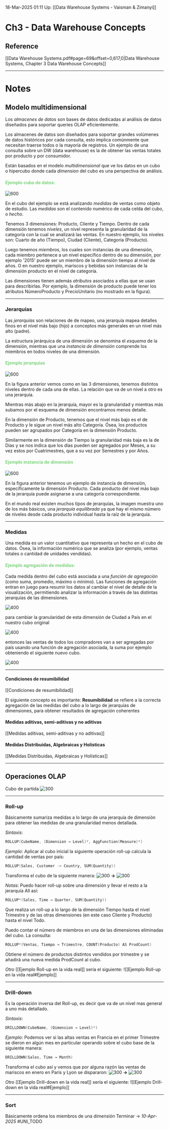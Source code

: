 18-Mar-2025 01:11
Up: [[Data Warehouse Systems - Vaisman & Zimanyi]]
# Ch3 - Data Warehouse Concepts

## Reference
[[Data Warehouse Systems.pdf#page=69&offset=0,617,0|Data Warehouse Systems, Chapter 3 Data Warehouse Concepts]]
___
# Notes
## Modelo multidimensional

Los _almacenes de datos_ son bases de datos dedicadas al análisis de datos diseñados para soportar queries OLAP eficientemente. 

Los almacenes de datos son diseñados para soportar grandes volúmenes de datos históricos por cada consulta, esto implica comúnmente que necesitan traerse todos o la mayoría de registros. Un ejemplo de una consulta sobre un DW (data warehouse) es la de obtener las ventas totales por producto  y por consumidor.

Están basados en el modelo _multidimensional_ que ve los datos en un cubo o hipercubo donde cada _dimension_ del cubo es una perspectiva de análisis.
#### <span style="color:7cd37c;">Ejemplo cubo de datos:</span>

![600](https://i.imgur.com/qKdIvD4.png)

En el cubo del ejemplo se está analizando _medidas_ de ventas como objeto de estudio. Las _medidas_ son el contenido numérico de cada celda del cubo, o _hecho_. 

Tenemos 3 dimensiones: Producto, Cliente y Tiempo. Dentro de cada dimensión tenemos _niveles_, un nivel representa la granularidad de la categoría con la cual se analizará las ventas. En nuestro ejemplo, los niveles son: Cuarto de año (Tiempo), Ciudad (Cliente), Categoría (Producto).

Luego tenemos _miembros_, los cuales son instancias de una dimensión, cada miembro pertenece a un nivel específico dentro de su dimensión, por ejemplo '2015' puede ser un miembro de la dimensión tiempo al nivel de años. O en nuestro ejemplo, mariscos y bebidas son instancias de la dimensión producto en el nivel de categoría.

Las dimensiones tienen además _atributos_ asociados a ellas que se usan para describirlas. Por ejemplo, la dimensión de producto puede tener los atributos NúmeroProducto y PrecioUnitario (no mostrado en la figura).
___
### Jerarquías
Las _jerarquías_ son relaciones de de mapeo, una jerarquía mapea detalles finos en el nivel más bajo (hijo) a conceptos más generales en un nivel más alto (padre).

La estructura jerárquica de una dimensión se denomina el _esquema_ de la dimensión, mientras que una _instancia de dimensión_ comprende los miembros en todos niveles de una dimensión.
#### <span style="color:7cd37c;">Ejemplo jerarquías</span>

![600](https://i.imgur.com/xonIsda.png)

En la figura anterior vemos como en las 3 dimensiones, tenemos distintos niveles dentro de cada una de ellas. La relación que va de un nivel a otro es una jerarquía.

Mientras más abajo en la jerarquía, mayor es la granularidad y mientras más subamos por el esquema de dimensión encontramos menos detalle.

En la dimensión de Producto, tenemos que el nivel más bajo es el de Producto y le sigue un nivel más alto Categoría. Ósea, los productos pueden ser agrupados por Categoría en la dimensión Producto. 

Similarmente en la dimensión de Tiempo la granularidad más baja es la de Días y se nos indica que los días pueden ser agregados por Meses, a su vez estos por Cuatrimestres, que a su vez por Semestres y por Años.
#### <span style="color:7cd37c;">Ejemplo instancia de dimensión</span>

![600](https://i.imgur.com/NXZlI0B.png)

En la figura anterior tenemos un ejemplo de instancia de dimensión, específicamente la dimensión Producto. Cada producto del nivel más bajo de la jerarquía puede asignarse a una categoría correspondiente.

En el mundo real existen muchos tipos de jerarquías, la imagen muestra uno de los más básicos, una _jerarquía equilibrada_ ya que hay el mismo
número de niveles desde cada producto individual hasta la raíz de la jerarquía.
___
### Medidas
Una medida es un valor cuantitativo que representa un hecho en el cubo de datos. Ósea, la información numérica que se analiza (por ejemplo, ventas totales o cantidad de unidades vendidas).
#### <span style="color:7cd37c;">Ejemplo agregación de medidas:</span>

Cada medida dentro del cubo está asociada a una _función de agregación_ (como suma, promedio, máximo o mínimo). Las funciones de agregación entran en juego para resumir los datos al cambiar el nivel de detalle de la visualización, permitiendo analizar la información a través de las distintas jerarquías de las dimensiones.

![400](https://i.imgur.com/xonIsda.png) 

para cambiar la granularidad de esta dimensión de Ciudad a País en el nuestro cubo original

![400](https://i.imgur.com/qKdIvD4.png)

entonces las ventas de todos los compradores van a ser agregadas por país usando una función de agregación asociada, la suma por ejemplo obteniendo el siguiente nuevo cubo.

![400](https://i.imgur.com/QXOGv79.png)
___
#### Condiciones de resumibilidad
[[Condiciones de resumibilidad]]

El siguiente concepto es importante:
**Resumibilidad** se refiere a la correcta agregación de las medidas del cubo a lo largo de jerarquías de dimensiones, para obtener resultados de agregación coherentes
#### Medidas aditivas, semi-aditivas y no aditivas
[[Medidas aditivas, semi-aditivas y no aditivas]]

#### Medidas Distribuidas, Algebraicas y Holísticas
[[Medidas Distribuidas, Algebraicas y Holísticas]]
 
___
## Operaciones OLAP

Cubo de partida
![300](https://i.imgur.com/OUZSEUA.png)
___
### Roll-up
Básicamente sumariza medidas a lo largo de una jerarquía de dimensión para obtener las medidas de una granularidad menos detallada.

_Sintaxis_:
``` c
ROLLUP(CubeName, (Dimension → Level)*, AggFunction(Measure)*)
```

_Ejemplo_: Aplicar al cubo inicial la siguiente operación roll-up calcula la cantidad de ventas por país:
``` c
ROLLUP(Sales, Customer -> Country, SUM(Quantity))
```
Transforma el cubo de la siguiente manera:
![300](https://i.imgur.com/OUZSEUA.png) **->** ![300](https://i.imgur.com/BPtwTWE.png)

_Notas_: 
Puedo hacer roll-up sobre una dimensión y llevar el resto a la jerarquía All así:
```c
ROLLUP*(Sales, Time → Quarter, SUM(Quantity))
```
Que realiza un roll-up a lo largo de la dimensión Tiempo hasta el nivel Trimestre y de las otras dimensiones (en este caso Cliente y Producto) hasta el nivel Todo.

Puedo contar el número de miembros en una de las dimensiones eliminadas del cubo. La consulta:
```c
ROLLUP*(Ventas, Tiempo → Trimestre, COUNT(Producto) AS ProdCount)
```
Obtiene el número de productos distintos vendidos por trimestre y se añadirá una nueva medida ProdCount al cubo.

_Otro_ [[Ejemplo Roll-up en la vida real]] sería el siguiente:
![[Ejemplo Roll-up en la vida real#Ejemplo]]

___
### Drill-down
Es la operación inversa del Roll-up, es decir que va de un nivel mas general a uno más detallado.

_Sintaxis_:
``` c
DRILLDOWN(CubeName, (Dimension → Level)*)
```

_Ejemplo_: Podemos ver si las altas ventas en Francia en el primer Trimestre se dieron en algún mes en particular operando sobre el cubo base de la siguiente manera:
``` c
DRILLDOWN(Sales, Time → Month)
```
Transforma el cubo así y vemos que por alguna razón las ventas de mariscos en enero en Paris y Lyon se dispararon:
![300](https://i.imgur.com/OUZSEUA.png) **->** ![300](https://i.imgur.com/9cMg2Q0.png)

_Otro_ [[Ejemplo Drill-down en la vida real]] sería el siguiente:
![[Ejemplo Drill-down en la vida real#Ejemplo]]

___
### Sort
Básicamente ordena los miembros de una dimensión
Terminar -> _10-Apr-2025_ #UNI_TODO 